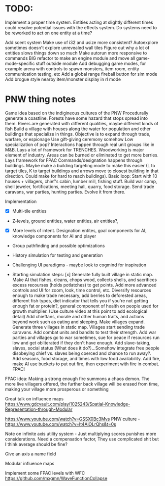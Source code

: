 # TODO:

Implement a proper time system. Entities acting at slightly different times could resolve potential issues with the effects system. Do systems need to be reworked to act on one entity at a time? 

Add scent system
Make use of i32 and usize more consistent?
Autoexplore sometimes doesn't explore unrevealed wall tiles
Figure out why a lot of entities slows things down so much
Make autorun more responsive to commands
BIG refactor to make an engine module and move all game-mode-specific stuff outside module
Add debugging game modes, for example arena with controls to spawn monsters, item room, entity communication testing, etc
Add a global range fireball button for sim mode
Add brogue style nearby item/monster display in rl mode

# PNW thing notes

Game idea based on the indigineous cultures of the PNW
Procedurally generate a coastline. Forests have some hazard that stops spread into them. Rivers are generated with different qualities, maybe different kinds of fish
Build a village with houses along the water for population and other buildings that specialize in things.
Objective is to expand through trade, warfare, or espionage
Use gift-giving ceremony somehow
Low specialization of pop? 
Interactions happen through real unit groups like in M&B. Lays a lot of framework for TRENCHES.
Woodworking is major element of industry. Areas can be burned or eliminated to get more berries. Lays framework for FPAC
Commands/designation happens through buildings. Maybe make a building targeting mode to make this easier (L to target tiles, K to target buildings and arrows move to closest building in that direction. Could make for hard to reach buildings).
Basic loop: Start with 10 houses + villagers, chief's cabin, lumber mill, fishing stuff. Build war camp, shell jeweler, fortifications, meeting hall, quarry, food storage. Send trade caravans, war parties, hunting parties. Evolve it from there.

Implementation
- [x] Multi-tile entities
- Z-levels, ground entities, water entities, air entities?, 
- [x] More levels of intent. Designation entites, goal components for AI, knowledge components for AI and player
- Group pathfinding and possible optimizations
- History simulation for testing and generation
- Challenging UI paradigms - maybe look to cogmind for inspiration

- Starting simulation steps: 
[x] Generate fully built village in static map.
Make AI that fishes, cleans, chops wood, collects shells, and sacrifices excess recourses (holds potlatches) to get points. 
Add more advanced controls and UI for zoom, look, time control, etc. 
Diversify resources enough to make trade necessary, add berries to deforested areas, different fish types, diet indicator that tells you if you're not getting enough fat or protein?, general component of health on people used for growth multiplier. (Use culture video at this point to add ecological detail)
Add chieftans, morale and other human traits, and actions beyond work such as eating and sleeping.
Make villages expand. 
Generate three villages in static map. 
Villages start sending trade caravans. 
Add combat units and bandits to test their strength. 
Add war parties and villages go to war sometimes, sue for peace if resources run low and get obliterated if they don't have enough. 
Add slave-taking, slaves, social status (What does it do?)...Somehow integrate free people disobeying chief vs. slaves being coerced and chance to run away?.
Add seasons, food storage, and times with low food availability.
Add fire, make AI use buckets to put out fire, then experiment with fire in combat. FPAC!


FPAC idea: Making a strong enough fire summons a chaos demon. The more live villagers offered, the further back village will be erased from time, making your village more prosperous or something


Great talk on influence maps https://www.gdcvault.com/play/1025243/Spatial-Knowledge-Representation-through-Modular

https://www.youtube.com/watch?v=GSSX0Bc3Mvs
PNW culture - https://www.youtube.com/watch?v=It4AiOLrQhs&t=0s





Note on infinite axis utility system - Just multiplying scores punishes more considerations. Need a compensation factor, They use complicated shit but I think average should be fine?

Give an axis a name field


Modular influence maps


Implement some FPAC levels with WFC https://github.com/mxgmn/WaveFunctionCollapse
